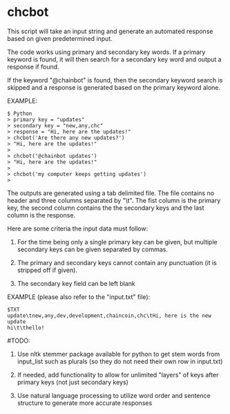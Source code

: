 # chcbot
This script will take an input string and generate an automated response based on
given predetermined input.

The code works using primary and secondary key words. If a primary keyword is found,
it will then search for a secondary key word and output a response if found.

If the keyword "@chainbot" is found, then the secondary keyword search is skipped
and a response is generated based on the primary keyword alone.

EXAMPLE:
```
$ Python
> primary key = "updates"
> secondary key = "new,any,chc"
> response = "Hi, here are the updates!"
> chcbot('Are there any new updates?')
> "Hi, here are the updates!"
>
> chcbot('@chainbot updates')
> "Hi, here are the updates!"
>
> chcbot('my computer keeps getting updates')
>
```

The outputs are generated using a tab delimited file. The file contains no header
and three columns separated by "\t". The fist column is the primary key, the
second column contains the the secondary keys and the last column is the response.

Here are some criteria the input data must follow:

1. For the time being only a single primary key can be given, but multiple secondary
keys can be given separated by commas.

2. The primary and secondary keys cannot contain any punctuation (it is stripped
off if given).

3. The secondary key field can be left blank


EXAMPLE (please also refer to the "input.txt" file):
```
$TXT
update\tnew,any,dev,development,chaincoin,chc\tHi, here is the new update
hi\t\thello!
```

#TODO:
1. Use nltk stemmer package available for python to get stem words from input_list
such as plurals (so they do not need their own row in input.txt)

2. If needed, add functionality to allow for unlimited "layers" of keys after
primary keys (not just secondary keys)

3. Use natural language processing to utilize word order and sentence structure
to generate more accurate responses
